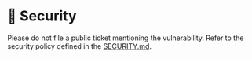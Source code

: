 # 🔐 Security

Please do not file a public ticket mentioning the vulnerability. Refer to the security policy defined in the [SECURITY.md](https://github.com/hashgraph/guardian/blob/main/SECURITY.md).
